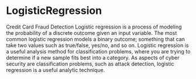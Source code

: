 # LogisticRegression
Credit Card Fraud Detection
Logistic regression is a process of modeling the probability of a discrete outcome given an input variable. The most common logistic regression models a binary outcome; something that can take two values such as true/false, yes/no, and so on.
Logistic regression is a useful analysis method for classification problems, where you are trying to determine if a new sample fits best into a category. As aspects of cyber security are classification problems, such as attack detection, logistic regression is a useful analytic technique.
